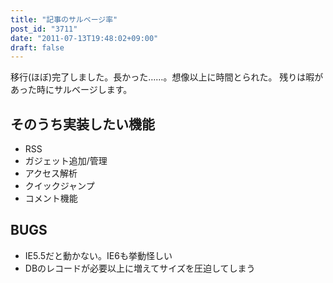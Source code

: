 ```yaml
---
title: "記事のサルベージ率"
post_id: "3711"
date: "2011-07-13T19:48:02+09:00"
draft: false
---
```



移行(ほぼ)完了しました。長かった……。想像以上に時間とられた。 残りは暇があった時にサルベージします。
## そのうち実装したい機能


  * RSS
  * ガジェット追加/管理
  * アクセス解析
  * クイックジャンプ
  * コメント機能
## BUGS

  * IE5.5だと動かない。IE6も挙動怪しい
  * DBのレコードが必要以上に増えてサイズを圧迫してしまう

